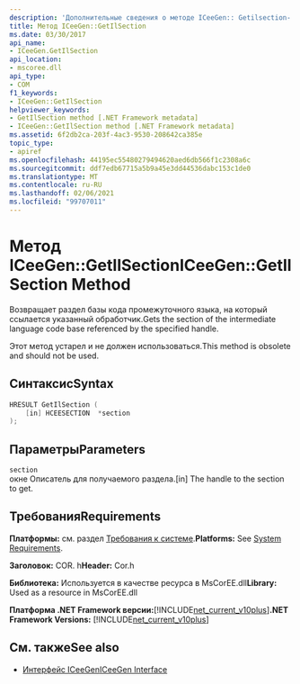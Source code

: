 ```yaml
---
description: 'Дополнительные сведения о методе ICeeGen:: Getilsection-'
title: Метод ICeeGen::GetIlSection
ms.date: 03/30/2017
api_name:
- ICeeGen.GetIlSection
api_location:
- mscoree.dll
api_type:
- COM
f1_keywords:
- ICeeGen::GetIlSection
helpviewer_keywords:
- GetIlSection method [.NET Framework metadata]
- ICeeGen::GetIlSection method [.NET Framework metadata]
ms.assetid: 6f2db2ca-203f-4ac3-9530-208642ca385e
topic_type:
- apiref
ms.openlocfilehash: 44195ec55480279494620aed6db566f1c2308a6c
ms.sourcegitcommit: ddf7edb67715a5b9a45e3dd44536dabc153c1de0
ms.translationtype: MT
ms.contentlocale: ru-RU
ms.lasthandoff: 02/06/2021
ms.locfileid: "99707011"
---
```

# <a name="iceegengetilsection-method"></a><span data-ttu-id="3e94b-103">Метод ICeeGen::GetIlSection</span><span class="sxs-lookup"><span data-stu-id="3e94b-103">ICeeGen::GetIlSection Method</span></span>

<span data-ttu-id="3e94b-104">Возвращает раздел базы кода промежуточного языка, на который ссылается указанный обработчик.</span><span class="sxs-lookup"><span data-stu-id="3e94b-104">Gets the section of the intermediate language code base referenced by the specified handle.</span></span>  
  
 <span data-ttu-id="3e94b-105">Этот метод устарел и не должен использоваться.</span><span class="sxs-lookup"><span data-stu-id="3e94b-105">This method is obsolete and should not be used.</span></span>  
  
## <a name="syntax"></a><span data-ttu-id="3e94b-106">Синтаксис</span><span class="sxs-lookup"><span data-stu-id="3e94b-106">Syntax</span></span>  
  
```cpp  
HRESULT GetIlSection (  
    [in] HCEESECTION  *section  
);  
```  
  
## <a name="parameters"></a><span data-ttu-id="3e94b-107">Параметры</span><span class="sxs-lookup"><span data-stu-id="3e94b-107">Parameters</span></span>  

 `section`  
 <span data-ttu-id="3e94b-108">окне Описатель для получаемого раздела.</span><span class="sxs-lookup"><span data-stu-id="3e94b-108">[in] The handle to the section to get.</span></span>  
  
## <a name="requirements"></a><span data-ttu-id="3e94b-109">Требования</span><span class="sxs-lookup"><span data-stu-id="3e94b-109">Requirements</span></span>  

 <span data-ttu-id="3e94b-110">**Платформы:** см. раздел [Требования к системе](../../get-started/system-requirements.md).</span><span class="sxs-lookup"><span data-stu-id="3e94b-110">**Platforms:** See [System Requirements](../../get-started/system-requirements.md).</span></span>  
  
 <span data-ttu-id="3e94b-111">**Заголовок:** COR. h</span><span class="sxs-lookup"><span data-stu-id="3e94b-111">**Header:** Cor.h</span></span>  
  
 <span data-ttu-id="3e94b-112">**Библиотека:** Используется в качестве ресурса в MsCorEE.dll</span><span class="sxs-lookup"><span data-stu-id="3e94b-112">**Library:** Used as a resource in MsCorEE.dll</span></span>  
  
 <span data-ttu-id="3e94b-113">**Платформа .NET Framework версии:**[!INCLUDE[net_current_v10plus](../../../../includes/net-current-v10plus-md.md)]</span><span class="sxs-lookup"><span data-stu-id="3e94b-113">**.NET Framework Versions:** [!INCLUDE[net_current_v10plus](../../../../includes/net-current-v10plus-md.md)]</span></span>  
  
## <a name="see-also"></a><span data-ttu-id="3e94b-114">См. также</span><span class="sxs-lookup"><span data-stu-id="3e94b-114">See also</span></span>

- [<span data-ttu-id="3e94b-115">Интерфейс ICeeGen</span><span class="sxs-lookup"><span data-stu-id="3e94b-115">ICeeGen Interface</span></span>](iceegen-interface.md)
